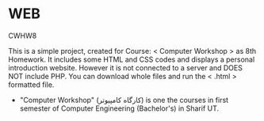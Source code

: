 # WEB
CWHW8

This is a simple project, created for Course: < Computer Workshop > as 8th Homework.
It includes some HTML and CSS codes and displays a personal introduction website. However it is not connected to a server and DOES NOT include PHP.
You can download whole files and run the < .html > formatted file.

* "Computer Workshop" (کارگاه کامپیوتر) is one the courses in first semester of Computer Engineering (Bachelor's) in Sharif UT.


